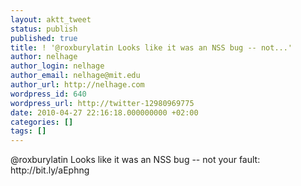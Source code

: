 ```yaml
---
layout: aktt_tweet
status: publish
published: true
title: ! '@roxburylatin Looks like it was an NSS bug -- not...'
author: nelhage
author_login: nelhage
author_email: nelhage@mit.edu
author_url: http://nelhage.com
wordpress_id: 640
wordpress_url: http://twitter-12980969775
date: 2010-04-27 22:16:18.000000000 +02:00
categories: []
tags: []
---
```

@roxburylatin Looks like it was an NSS bug -- not your fault: http:&#47;&#47;bit.ly&#47;aEphng
